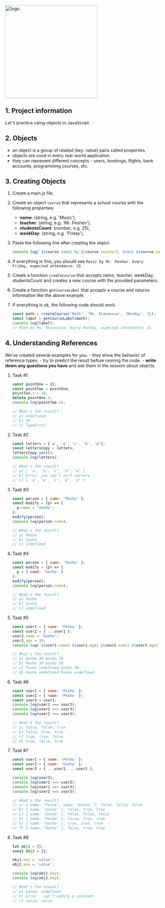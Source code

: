 <img src="https://webassets.telerikacademy.com/images/default-source/logos/telerik-academy.svg" alt="logo" width="300px" style="margin-top: 20px;"/>

## 1. Project information
Let's practice using objects in JavaScript.

## 2. Objects
- an object is a group of related (key: value) pairs called properties.
- objects are used in every real-world application.
- they can represent different concepts - users, bookings, flights, bank accounts, programming courses, etc.

## 3. Creating Objects
1. Create a main.js file.
2. Create an object `course` that represents a school course with the following properties:
    - **name**: (string, e.g. 'Music'),
    - **teacher**: (string, e.g. 'Mr. Peshev'),
    - **studentsCount**: (number, e.g. 25),
    - **weekDay**: (string, e.g. 'Friday'),
3. Paste the following line after creating the object
    ```javascript
    console.log(`${course.name} by ${course.teacher}. Every ${course.weekDay}, expected attendance: ${course.studentsCount}`);
    ```

4. If everything is fine, you should see `Music by Mr. Peshev. Every Friday, expected attendance: 25`
5. Create a function `createCourse` that accepts name, teacher, weekDay, studentsCount and creates a new course with the provided parameters.
6. Create a function `getCourseLabel` that accepts a course and returns information like the above example.
7. If everything is ok, the following code should work.
    ```javascript
    const math = createCourse('Math', 'Ms. Atanasova', 'Monday', 31);
    const label = getCourseLabel(math);
    console.log(label);
    // Math by Ms. Atanasova. Every Monday, expected attendance: 31
    ```

## 4. Understanding References
We've created several examples for you.
    - they show the behavior of reference types.
    - try to predict the result before running the code.
    - **write down any questions you have** and ask them in the session about objects.
1. Task #1
    ```javascript
    const pointOne = {};
    const pointTwo = pointOne;
    pointTwo.x = 10;
    delete pointOne.x;
    console.log(pointTwo.x);

    // What's the result? 
    // a) undefined
    // b) 10
    // c) TypeError
    ```
2. Task #2
    ```javascript
    const letters = ['a', 'e', 'c', 'b', 'd'];
    const lettersCopy = letters;
    lettersCopy.sort();
    console.log(letters);

    // What's the result?
    // a) [ 'a', 'b', 'c', 'd', 'e' ]
    // b) Error: you can't sort letters
    // c) [ 'a', 'e', 'c', 'b', 'd' ]
    ```

3. Task #3
    ```javascript
    const person = { name: 'Pesho' };
    const modify = (p) => {
      p.name = 'Gosho';
    };
    modify(person);
    console.log(person.name);

    // What's the result?
    // a) Pesho
    // b) Gosho
    // c) undefined
    ```

4. Task #4
    ```javascript
    const person = { name: 'Pesho' };
    const modify = (p) => {
      p = { name: 'Gosho' }
    };
    modify(person);
    console.log(person.name);

    // What's the result?
    // a) Pesho
    // b) Gosho
    // c) undefined
    ```

5. Task #5
    ```javascript
    const user1 = { name: 'Pesho' };
    const user2 = { ...user1 };
    user2.name = 'Gosho';
    user2.age = 30;
    console.log(`${user1.name} ${user1.age} ${user2.name} ${user2.age}`);

    // What's the result?
    // a) Gosho 30 Gosho 30
    // b) Pesho 30 Gosho 30
    // c) Pesho undefined Gosho 30
    // d) Pesho undefined Pesho undefined
    ```

6. Task #6
    ```javascript
    const user1 = { name: 'Pesho' };
    const user2 = { name: 'Pesho' };
    const user3 = user1;
    console.log(user1 === user2);
    console.log(user2 === user3);
    console.log(user1 === user3);

    // What's the result?
    // a) false, false, true
    // b) false, true, true
    // c) true, true, false
    // d) true, false, true
    ```

7. Task #7
    ```javascript
    const user1 = { name: 'Pesho' };
    const user2 = { name: 'Gosho' };
    const user3 = { ...user1, ...user2 };

    console.log(user3);
    console.log(user1 === user2);
    console.log(user1 === user3);
    console.log(user2 === user3);

    // What's the result?
    // a) { name: 'Pesho', name: 'Gosho' }, false, false, false
    // b) { name: 'Gosho' }, false, true, true
    // c) { name: 'Gosho' }, false, false, false
    // d) { name: 'Pesho' }, false, true, true
    // e) { name: 'Gosho' }, true, true, true
    // f) { name: 'Gosho' }, false, true, true
    ```

8. Task #8
    ```javascript
    let obj1 = {};
    const obj2 = {};

    obj1.key = 'value';
    obj2.key = 'value';

    console.log(obj1.key);
    console.log(obj2.key);

    // What's the result?
    // a) value, undefined
    // b) Error - can't modify a constant
    // c) value, value
    ```